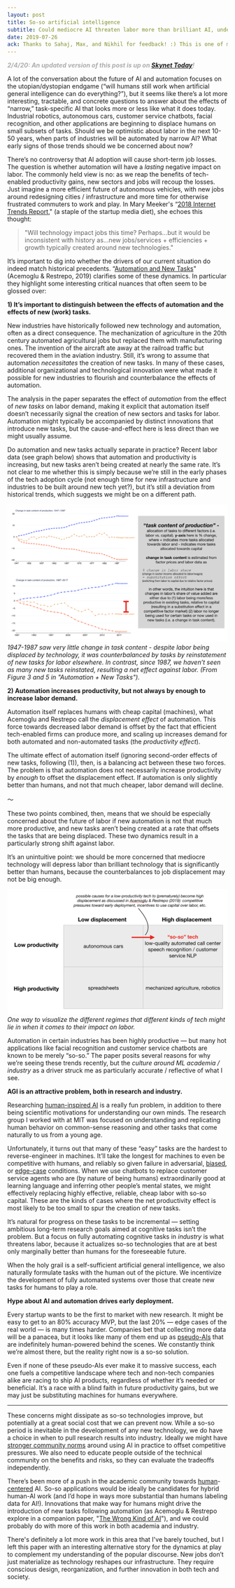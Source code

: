 ```yaml
---
layout: post
title: So-so artificial intelligence 
subtitle: Could mediocre AI threaten labor more than brilliant AI, under the right conditions?
date: 2019-07-26
ack: Thanks to Sahaj, Max, and Nikhil for feedback! :) This is one of my first deep dives into econ, so I'd especially love to learn more from others on this topic.
---
```


<span style="color: #adadad">_**2/4/20: An updated version of this post is up on [Skynet Today](https://www.skynettoday.com/editorials/so-so-ai)!**_</span>


A lot of the conversation about the future of AI and automation focuses on the utopian/dystopian endgame (“will humans still work when artificial general intelligence can do everything?”), but it seems like there’s a lot more interesting, tractable, and concrete questions to answer about the effects of “narrow,” task-specific AI that looks more or less like what it does today. Industrial robotics, autonomous cars, customer service chatbots, facial recognition, and other applications are beginning to displace humans on small subsets of tasks. Should we be optimistic about labor in the next 10-50 years, when parts of industries will be automated by narrow AI? What early signs of those trends should we be concerned about now?

There’s no controversy that AI adoption will cause short-term job losses. The question is whether automation will have a _lasting_ negative impact on labor. The commonly held view is no: as we reap the benefits of tech-enabled productivity gains, new sectors and jobs will recoup the losses. Just imagine a more efficient future of autonomous vehicles, with new jobs around redesigning cities / infrastructure and more time for otherwise frustrated commuters to work and play. In Mary Meeker's “[2018 Internet Trends Report](https://www.kleinerperkins.com/perspectives/internet-trends-report-2018/)," (a staple of the startup media diet), she echoes this thought:

> "Will technology impact jobs this time? Perhaps...but it would be inconsistent with history as...new jobs/services + efficiencies + growth typically created around new technologies."

It’s important to dig into whether the drivers of our current situation do indeed match historical precedents. “[Automation and New Tasks](https://www.nber.org/papers/w25684)" (Acemoglu & Restrepo, 2019) clarifies some of these dynamics. In particular they highlight some interesting critical nuances that often seem to be glossed over:

**1) It’s important to distinguish between the effects of automation and the effects of new (work) tasks.**

New industries have historically followed new technology and automation, often as a direct consequence. The mechanization of agriculture in the 20th century automated agricultural jobs but replaced them with manufacturing ones. The invention of the aircraft ate away at the railroad traffic but recovered them in the aviation industry. Still, it’s wrong to assume that automation _necessitates_ the creation of new tasks. In many of these cases, additional organizational and technological innovation were what made it possible for new industries to flourish and counterbalance the effects of automation.

The analysis in the paper separates the effect of _automation_ from the effect of _new tasks_ on labor demand, making it explicit that automation itself doesn’t necessarily signal the creation of new sectors and tasks for labor. Automation might typically be accompanied by distinct innovations that introduce new tasks, but the cause-and-effect here is less direct than we might usually assume.

Do automation and new tasks actually separate in practice? Recent labor data (see graph below) shows that automation and productivity is increasing, but new tasks aren’t being created at nearly the same rate. It’s not clear to me whether this is simply because we’re still in the early phases of the tech adoption cycle (not enough time for new infrastructure and industries to be built around new tech yet?), but it’s still a deviation from historical trends, which suggests we might be on a different path.

![Change in task content of production comparison](/assets/posts/task_content_of_production.png)
*1947-1987 saw very little change in task content - despite labor being displaced by technology, it was counterbalanced by tasks by reinstatement of new tasks for labor elsewhere. In contrast, since 1987, we haven’t seen as many new tasks reinstated, resulting a net effect against labor. (From Figure 3 and 5 in "Automation + New Tasks").*

**2) Automation increases productivity, but not always by enough to increase labor demand.**

Automation itself replaces humans with cheap capital (machines), what Acemoglu and Restrepo call the _displacement effect_ of automation. This force towards decreased labor demand is offset by the fact that efficient tech-enabled firms can produce more, and scaling up increases demand for both automated and non-automated tasks (the _productivity effect_). 

The ultimate effect of automation itself (ignoring second-order effects of new tasks, following (1)), then, is a balancing act between these two forces. The problem is that automation does not necessarily increase productivity by _enough_ to offset the displacement effect. If automation is only slightly better than humans, and not that much cheaper, labor demand will decline.

～

These two points combined, then, means that we should be especially concerned about the future of labor if new automation is not that much more productive, and new tasks aren’t being created at a rate that offsets the tasks that are being displaced. These two dynamics result in a particularly strong shift against labor.

It’s an unintuitive point: we should be more concerned that mediocre technology will depress labor than brilliant technology that is significantly better than humans, because the counterbalances to job displacement may not be big enough. 

![Grid of displacement and productivity](/assets/posts/productivity-displacement_grid.png)
*One way to visualize the different regimes that different kinds of tech might lie in when it comes to their impact on labor.*

Automation in certain industries has been highly productive — but many hot applications like facial recognition and customer service chatbots are known to be merely “so-so.” The paper posits several reasons for why we’re seeing these trends recently, but the _culture around ML academia / industry_ as a driver struck me as particularly accurate / reflective of what I see.

**AGI is an attractive problem, both in research and industry.**

Researching [human-inspired AI](https://arxiv.org/pdf/1604.00289.pdf) is a really fun problem, in addition to there being scientific motivations for understanding our own minds. The research group I worked with at MIT was focused on understanding and replicating human behavior on common-sense reasoning and other tasks that come naturally to us from a young age.

Unfortunately, it turns out that many of these “easy” tasks are the hardest to reverse-engineer in machines. It’ll take the longest for machines to even be competitive with humans, and reliably so given failure in adversarial, [biased](https://www.nytimes.com/2018/02/09/technology/facial-recognition-race-artificial-intelligence.html), or [edge-case](https://rodneybrooks.com/edge-cases-for-self-driving-cars/) conditions. When we use chatbots to replace customer service agents who are (by nature of being humans) extraordinarily good at learning language and inferring other people’s mental states, we might effectively replacing highly effective, reliable, cheap labor with so-so capital. These are the kinds of cases where the net productivity effect is most likely to be too small to spur the creation of new tasks.

It’s natural for progress on these tasks to be incremental — setting ambitious long-term research goals aimed at cognitive tasks isn’t the problem. But a focus on fully automating cognitive tasks in _industry_ is what threatens labor, because it actualizes so-so technologies that are at best only marginally better than humans for the foreseeable future.

When the holy grail is a self-sufficient artificial general intelligence, we also naturally formulate tasks with the human out of the picture. We incentivize the development of fully automated systems over those that create new tasks for humans to play a role.

**Hype about AI and automation drives early deployment.**

Every startup wants to be the first to market with new research. It might be easy to get to an 80% accuracy MVP, but the last 20% — edge cases of the real world — is many times harder.  Companies bet that collecting more data will be a panacea, but it looks like many of them end up as [pseudo-AIs](https://www.theguardian.com/technology/2018/jul/06/artificial-intelligence-ai-humans-bots-tech-companies) that are indefinitely human-powered behind the scenes. We constantly think we’re almost there, but the reality right now is a so-so solution.

Even if none of these pseudo-AIs ever make it to massive success, each one fuels a competitive landscape where tech and non-tech companies alike are racing to ship AI products, regardless of whether it’s needed or beneficial. It’s a race with a blind faith in future productivity gains, but we may just be substituting machines for humans everywhere.

<hr>

These concerns might dissipate as so-so technologies improve, but potentially at a great social cost that we can prevent now. While a so-so period is inevitable in the development of any new technology, we do have a choice in when to pull research results into industry. Ideally we might have [stronger community norms](https://openai.com/blog/cooperation-on-safety/) around using AI in practice to offset competitive pressures. We also need to educate people outside of the technical community on the benefits and risks, so they can evaluate the tradeoffs independently.

There’s been more of a push in the academic community towards [human](https://hai.stanford.edu/)-[centered](https://humancompatible.ai/) AI. So-so applications would be ideally be candidates for hybrid human-AI work (and I’d hope in ways more substantial than humans labeling data for AI!). Innovations that make way for humans might drive the introduction of new tasks following automation (as Acemoglu & Restrepo explore in a companion paper, "[The Wrong Kind of AI](https://economics.mit.edu/files/16819)"), and we could probably do with more of this work in both academia and industry.

There's definitely a lot more work in this area that I've barely touched, but I left this paper with an interesting alternative story for the dynamics at play to complement my understanding of the popular discourse. New jobs don’t just materialize as technology reshapes our infrastructure. They require conscious design, reorganization, and further innovation in both tech and society.
